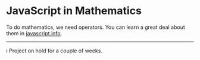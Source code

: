 # JavaScript in Mathematics

To do mathematics, we need operators. You can learn a great deal about them in [javascript.info](https://javascript.info/operators).

---

ℹ Project on hold for a couple of weeks.
